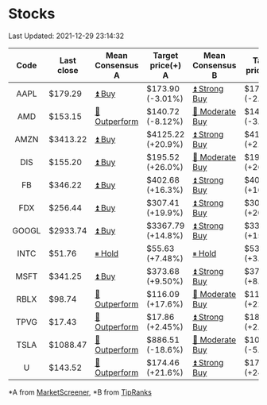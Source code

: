 # Stocks
Last Updated: 2021-12-29 23:14:32

|Code|Last close|Mean Consensus A|Target price(+) A|Mean Consensus B|Target price(+) B|
|:--:|-|-|-|-|-|
|AAPL|$179.29|[⏫ Buy](https://m.marketscreener.com/quote/stock/-4849/)|$173.90 (-3.01%)|[⏫ Strong Buy](https://www.tipranks.com/stocks/aapl/forecast)|$175.28 (-2.63%)|
|AMD|$153.15|[🔼 Outperform](https://m.marketscreener.com/quote/stock/-19475876/)|$140.72 (-8.12%)|[🔼 Moderate Buy](https://www.tipranks.com/stocks/amd/forecast)|$143.15 (-3.50%)|
|AMZN|$3413.22|[⏫ Buy](https://m.marketscreener.com/quote/stock/-12864605/)|$4125.22 (+20.9%)|[⏫ Strong Buy](https://www.tipranks.com/stocks/amzn/forecast)|$4127.50 (+21.92%)|
|DIS|$155.20|[⏫ Buy](https://m.marketscreener.com/quote/stock/-4842/)|$195.52 (+26.0%)|[🔼 Moderate Buy](https://www.tipranks.com/stocks/dis/forecast)|$196.21 (+26.42%)|
|FB|$346.22|[⏫ Buy](https://m.marketscreener.com/quote/stock/-10547141/)|$402.68 (+16.3%)|[⏫ Strong Buy](https://www.tipranks.com/stocks/fb/forecast)|$406.31 (+16.86%)|
|FDX|$256.44|[⏫ Buy](https://m.marketscreener.com/quote/stock/-12585/)|$307.41 (+19.9%)|[⏫ Strong Buy](https://www.tipranks.com/stocks/fdx/forecast)|$308.50 (+20.28%)|
|GOOGL|$2933.74|[⏫ Buy](https://m.marketscreener.com/quote/stock/-24203373/)|$3367.79 (+14.8%)|[⏫ Strong Buy](https://www.tipranks.com/stocks/googl/forecast)|$3369.83 (+15.45%)|
|INTC|$51.76|[⏸ Hold](https://m.marketscreener.com/quote/stock/-4829/)|$55.63 (+7.48%)|[⏸ Hold](https://www.tipranks.com/stocks/intc/forecast)|$53.80 (+3.80%)|
|MSFT|$341.25|[⏫ Buy](https://m.marketscreener.com/quote/stock/-4835/)|$373.68 (+9.50%)|[⏫ Strong Buy](https://www.tipranks.com/stocks/msft/forecast)|$370.23 (+8.32%)|
|RBLX|$98.74|[🔼 Outperform](https://m.marketscreener.com/quote/stock/-117793644/)|$116.09 (+17.6%)|[🔼 Moderate Buy](https://www.tipranks.com/stocks/rblx/forecast)|$116.90 (+22.22%)|
|TPVG|$17.43|[🔼 Outperform](https://m.marketscreener.com/quote/stock/-15933327/)|$17.86 (+2.45%)|[⏫ Strong Buy](https://www.tipranks.com/stocks/tpvg/forecast)|$18.13 (+2.66%)|
|TSLA|$1088.47|[🔼 Outperform](https://m.marketscreener.com/quote/stock/-6344549/)|$886.51 (-18.6%)|[🔼 Moderate Buy](https://www.tipranks.com/stocks/tsla/forecast)|$1016.68 (-5.59%)|
|U|$143.52|[🔼 Outperform](https://m.marketscreener.com/quote/stock/-112492634/)|$174.46 (+21.6%)|[⏫ Strong Buy](https://www.tipranks.com/stocks/u/forecast)|$178.86 (+24.62%)|


*A from [MarketScreener](https://www.marketscreener.com), *B from [TipRanks](https://www.tipranks.com)
